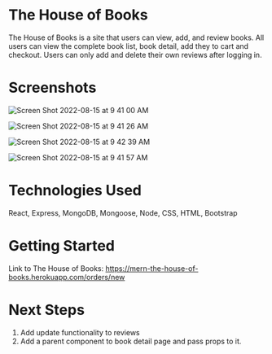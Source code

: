 # The House of Books

The House of Books is a site that users can view, add, and review books. All users can view the complete book list, book detail, add they to cart and checkout. Users can only add and delete their own reviews after logging in.

# Screenshots

![Screen Shot 2022-08-15 at 9 41 00 AM](https://user-images.githubusercontent.com/105599499/184677689-efe1a202-27d2-4dc9-bf3a-f4e4a59fdd59.png)


![Screen Shot 2022-08-15 at 9 41 26 AM](https://user-images.githubusercontent.com/105599499/184677746-b5c0c30b-83d8-4cdc-8c86-ddd7c25c86a9.png)

![Screen Shot 2022-08-15 at 9 42 39 AM](https://user-images.githubusercontent.com/105599499/184677950-defcedbf-7478-436f-a19c-a4184cdc8c86.png)

![Screen Shot 2022-08-15 at 9 41 57 AM](https://user-images.githubusercontent.com/105599499/184677830-16843a9d-839f-452c-af09-fb1377596835.png)

# Technologies Used
React, Express, MongoDB, Mongoose, Node, CSS, HTML, Bootstrap

# Getting Started

Link to The House of Books: https://mern-the-house-of-books.herokuapp.com/orders/new

# Next Steps

<ol>
  <li>Add update functionality to reviews</li>
  <li>Add a parent component to book detail page and pass props to it.</li>
</ol>
